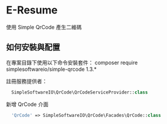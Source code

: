 # E-Resume
使用 Simple QrCode 產生二維碼

## 如何安裝與配置
在專案目錄下使用以下命令安裝套件：
composer require simplesoftwareio/simple-qrcode 1.3.*

註冊服務提供者：
```php
  SimpleSoftwareIO\QrCode\QrCodeServiceProvider::class
```

新增 QrCode 介面
```php
  'QrCode' => SimpleSoftwareIO\QrCode\Facades\QrCode::class
```
